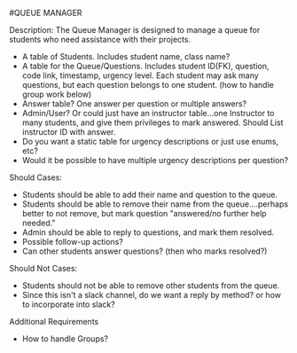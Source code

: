 #QUEUE MANAGER



Description:
 The Queue Manager is designed to manage a queue for students who need assistance with their projects.  
- A table of Students.  Includes student name, class name?
- A table for the Queue/Questions.  Includes student ID(FK), question, code link, timestamp, urgency level.  Each student may ask many questions, but each question belongs to one student. (how to handle group work below)
- Answer table? One answer per question or multiple answers?
- Admin/User?  Or could just have an instructor table...one Instructor to many students, and give them privileges to mark answered. Should List instructor ID with answer.
- Do you want a static table for urgency descriptions or just use enums, etc?
- Would it be possible to have multiple urgency descriptions per question?


Should Cases:

- Students should be able to add their name and question to the queue.
- Students should be able to remove their name from the queue....perhaps better to not remove, but mark question "answered/no further help needed."
- Admin should be able to reply to questions, and mark them resolved.  
- Possible follow-up actions?
- Can other students answer questions? (then who marks resolved?)





Should Not Cases:

- Students should not be able to remove other students from the queue.
- Since this isn't a slack channel, do we want a reply by method? or how to incorporate into slack?




Additional Requirements
- How to handle Groups? 
